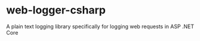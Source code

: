# web-logger-csharp
A plain text logging library specifically for logging web requests in ASP .NET Core
